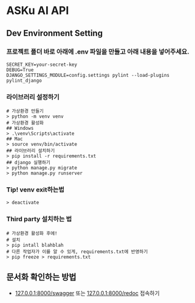 # ASKu AI API

## Dev Environment Setting

### 프로젝트 폴더 바로 아래에 .env 파일을 만들고 아래 내용을 넣어주세요.
```
SECRET_KEY=your-secret-key
DEBUG=True
DJANGO_SETTINGS_MODULE=config.settings pylint --load-plugins pylint_django
```

### 라이브러리 설정하기
```shell
# 가상환경 만들기
> python -m venv venv
# 가상환경 활성화
## Windows
> .\venv\Scripts\activate
## Mac
> source venv/bin/activate
## 라이브러리 설치하기
> pip install -r requirements.txt
## django 실행하기
> python manage.py migrate
> python manage.py runserver
```

### Tip! venv exit하는법
```shell
> deactivate
```

### Third party 설치하는 법

```shell
# 가상환경 활성화 후에!
# 설치
> pip intall blahblah
# 다른 작업자가 이를 알 수 있게, requirements.txt에 반영하기
> pip freeze > requirements.txt
```

## 문서화 확인하는 방법
- [127.0.0.1:8000/swagger](127.0.0.1:8000/swagger) 또는 [127.0.0.1:8000/redoc](127.0.0.1:8000/redoc) 접속하기 